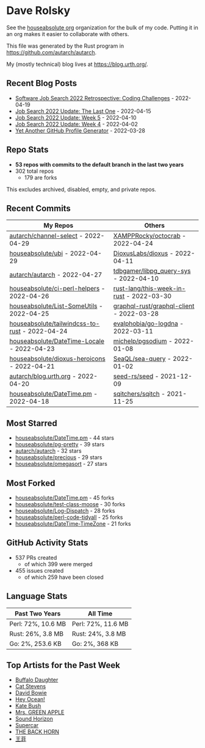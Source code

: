 
# Dave Rolsky

See the [houseabsolute org](/houseabsolute) organization for the bulk of my
code. Putting it in an org makes it easier to collaborate with others.

This file was generated by the Rust program in
https://github.com/autarch/autarch.

My (mostly technical) blog lives at https://blog.urth.org/.

## Recent Blog Posts

- [Software Job Search 2022 Retrospective: Coding Challenges](https://blog.urth.org/2022/04/19/software-job-search-2022-retrospective-coding-challenges/) - 2022-04-19
- [Job Search 2022 Update: The Last One](https://blog.urth.org/2022/04/15/job-search-2022-update-the-last-one/) - 2022-04-15
- [Job Search 2022 Update: Week 5](https://blog.urth.org/2022/04/10/job-search-2022-update-week-5/) - 2022-04-10
- [Job Search 2022 Update: Week 4](https://blog.urth.org/2022/04/02/job-search-2022-update-week-4/) - 2022-04-02
- [Yet Another GitHub Profile Generator](https://blog.urth.org/2022/03/28/yet-another-github-profile-generator/) - 2022-03-28


## Repo Stats
- **53 repos with commits to the default branch in the last two years**
- 302 total repos
  - 179 are forks

This excludes archived, disabled, empty, and private repos.

## Recent Commits
| My Repos | Others |
|----------|--------|
| [autarch/channel-select](https://github.com/autarch/channel-select) - 2022-04-29              | [XAMPPRocky/octocrab](https://github.com/XAMPPRocky/octocrab) - 2022-04-24                |
| [houseabsolute/ubi](https://github.com/houseabsolute/ubi) - 2022-04-29              | [DioxusLabs/dioxus](https://github.com/DioxusLabs/dioxus) - 2022-04-11                |
| [autarch/autarch](https://github.com/autarch/autarch) - 2022-04-27              | [tdbgamer/libpg_query-sys](https://github.com/tdbgamer/libpg_query-sys) - 2022-04-10                |
| [houseabsolute/ci-perl-helpers](https://github.com/houseabsolute/ci-perl-helpers) - 2022-04-26              | [rust-lang/this-week-in-rust](https://github.com/rust-lang/this-week-in-rust) - 2022-03-30                |
| [houseabsolute/List-SomeUtils](https://github.com/houseabsolute/List-SomeUtils) - 2022-04-25              | [graphql-rust/graphql-client](https://github.com/graphql-rust/graphql-client) - 2022-03-28                |
| [houseabsolute/tailwindcss-to-rust](https://github.com/houseabsolute/tailwindcss-to-rust) - 2022-04-24              | [evalphobia/go-logdna](https://github.com/evalphobia/go-logdna) - 2022-03-11                |
| [houseabsolute/DateTime-Locale](https://github.com/houseabsolute/DateTime-Locale) - 2022-04-23              | [michelp/pgsodium](https://github.com/michelp/pgsodium) - 2022-01-08                |
| [houseabsolute/dioxus-heroicons](https://github.com/houseabsolute/dioxus-heroicons) - 2022-04-21              | [SeaQL/sea-query](https://github.com/SeaQL/sea-query) - 2022-01-02                |
| [autarch/blog.urth.org](https://github.com/autarch/blog.urth.org) - 2022-04-20              | [seed-rs/seed](https://github.com/seed-rs/seed) - 2021-12-09                |
| [houseabsolute/DateTime.pm](https://github.com/houseabsolute/DateTime.pm) - 2022-04-18              | [sqitchers/sqitch](https://github.com/sqitchers/sqitch) - 2021-11-25                |


## Most Starred
- [houseabsolute/DateTime.pm](https://github.com/houseabsolute/DateTime.pm) - 44 stars
- [houseabsolute/pg-pretty](https://github.com/houseabsolute/pg-pretty) - 39 stars
- [autarch/autarch](https://github.com/autarch/autarch) - 32 stars
- [houseabsolute/precious](https://github.com/houseabsolute/precious) - 29 stars
- [houseabsolute/omegasort](https://github.com/houseabsolute/omegasort) - 27 stars


## Most Forked
- [houseabsolute/DateTime.pm](https://github.com/houseabsolute/DateTime.pm) - 45 forks
- [houseabsolute/test-class-moose](https://github.com/houseabsolute/test-class-moose) - 30 forks
- [houseabsolute/Log-Dispatch](https://github.com/houseabsolute/Log-Dispatch) - 28 forks
- [houseabsolute/perl-code-tidyall](https://github.com/houseabsolute/perl-code-tidyall) - 25 forks
- [houseabsolute/DateTime-TimeZone](https://github.com/houseabsolute/DateTime-TimeZone) - 21 forks


## GitHub Activity Stats
- 537 PRs created
  - of which 399 were merged
- 455 issues created
  - of which 259 have been closed

## Language Stats
| Past Two Years        | All Time                |
|-----------------------|-------------------------|
| Perl: 72%, 10.6 MB              | Perl: 72%, 11.6 MB                |
| Rust: 26%, 3.8 MB              | Rust: 24%, 3.8 MB                |
| Go: 2%, 253.6 KB              | Go: 2%, 368 KB                |


## Top Artists for the Past Week
* [Buffalo Daughter](https://musicbrainz.org/artist/c71ae637-cbc5-4f57-9c1a-38d691bd3c43)
* [Cat Stevens](https://musicbrainz.org/artist/e2345fdf-2be7-47c5-a6dd-be64353ad134)
* [David Bowie](https://musicbrainz.org/artist/5441c29d-3602-4898-b1a1-b77fa23b8e50)
* [Hey Ocean!](https://musicbrainz.org/artist/6eae7091-1cca-48de-b535-2c878afff6c7)
* [Kate Bush](https://musicbrainz.org/artist/4b585938-f271-45e2-b19a-91c634b5e396)
* [Mrs. GREEN APPLE](https://musicbrainz.org/artist/9ce674b7-5180-41f7-9ac2-95dc0d8a0ed2)
* [Sound Horizon](https://musicbrainz.org/artist/b042defc-4d12-414d-a678-0dcabefffa26)
* [Supercar](https://musicbrainz.org/artist/dc5cd3ad-fa36-42e0-acd4-2c9d87f82ea6)
* [THE BACK HORN](https://musicbrainz.org/artist/05f4fbf4-d01f-4dac-bd66-9613e4db8044)
* [王菲](https://musicbrainz.org/artist/692e367d-2846-442d-b13d-1177c3681c65)

